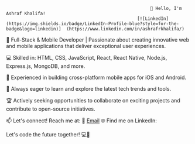                                                            👋 Hello, I'm Ashraf Khalifa!
                                                      [![LinkedIn](https://img.shields.io/badge/LinkedIn-Profile-blue?style=for-the-badge&logo=linkedin)]  (https://www.linkedin.com/in/ashrafrkhalifa/)


🚀 Full-Stack & Mobile Developer | Passionate about creating innovative web and mobile applications that deliver exceptional user experiences.

💻 Skilled in: HTML, CSS, JavaScript, React, React Native, Node.js, Express.js, MongoDB, and more.

📱 Experienced in building cross-platform mobile apps for iOS and Android.

🌱 Always eager to learn and explore the latest tech trends and tools.

🏆 Actively seeking opportunities to collaborate on exciting projects and contribute to open-source initiatives.

📫 Let's connect! Reach me at:
📧 <a href="mailto:ashrafrkhalifa@gmail.com" class="button">Email</a>
🌐 Find me on LinkedIn:



Let's code the future together! 💻🚀
